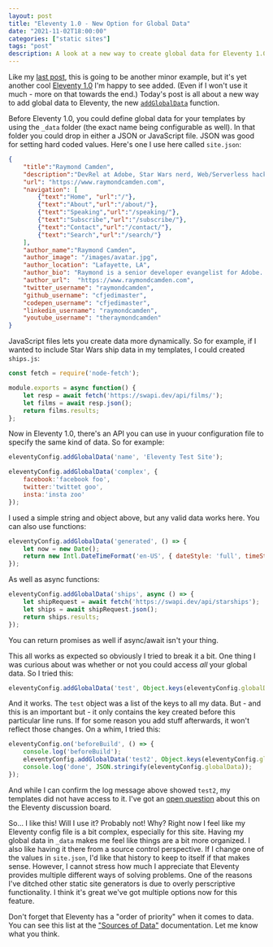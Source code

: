 ```yaml
---
layout: post
title: "Eleventy 1.0 - New Option for Global Data"
date: "2021-11-02T18:00:00"
categories: ["static sites"]
tags: "post"
description: A look at a new way to create global data for Eleventy 1.0 sites.
---
```


Like my [last post](https://www.raymondcamden.com/2021/10/15/eleventy-10-dynamic-ignores), this is going to be another minor example, but it's yet another cool [Eleventy 1.0](https://www.11ty.dev/blog/eleventy-v1-beta/) I'm happy to see added. (Even if I won't use it much - more on that towards the end.) Today's post is all about a new way to add global data to Eleventy, the new [`addGlobalData`](https://www.11ty.dev/docs/data-global-custom/) function.

Before Eleventy 1.0, you could define global data for your templates by using the `_data` folder (the exact name being configurable as well). In that folder you could drop in either a JSON or JavaScript file. JSON was good for setting hard coded values. Here's one I use here called `site.json`:

```json
{
	"title":"Raymond Camden",
	"description":"DevRel at Adobe, Star Wars nerd, Web/Serverless hacker, lover of good beer and good books. Oh, and cats.",
	"url": "https://www.raymondcamden.com",
	"navigation": [
		{"text":"Home", "url":"/"},
		{"text":"About","url":"/about/"},
		{"text":"Speaking","url":"/speaking/"},
		{"text":"Subscribe","url":"/subscribe/"},
		{"text":"Contact","url":"/contact/"},
		{"text":"Search","url":"/search/"}
	],
	"author_name":"Raymond Camden",
	"author_image": "/images/avatar.jpg",
	"author_location": "Lafayette, LA",
	"author_bio": "Raymond is a senior developer evangelist for Adobe. He focuses on document services, JavaScript, and enterprise cat demos.",
	"author_url":  "https://www.raymondcamden.com",
	"twitter_username": "raymondcamden",
	"github_username": "cfjedimaster",
	"codepen_username": "cfjedimaster",
	"linkedin_username": "raymondcamden",
	"youtube_username": "theraymondcamden"
}
```

JavaScript files lets you create data more dynamically. So for example, if I wanted to include Star Wars ship data in my templates, I could created `ships.js`:

```js
const fetch = require('node-fetch');

module.exports = async function() {
	let resp = await fetch('https://swapi.dev/api/films/');
	let films = await resp.json();
	return films.results;
};
```

Now in Eleventy 1.0, there's an API you can use in yuour configuration file to specify the same kind of data. So for example:

```js
eleventyConfig.addGlobalData('name', 'Eleventy Test Site');

eleventyConfig.addGlobalData('complex', {
	facebook:'facebook foo',
	twitter:'twittet goo',
	insta:'insta zoo'
});
```

I used a simple string and object above, but any valid data works here. You can also use functions:

```js
eleventyConfig.addGlobalData('generated', () => {
	let now = new Date();
	return new Intl.DateTimeFormat('en-US', { dateStyle: 'full', timeStyle: 'long' }).format(now);
});
```

As well as async functions:

```js
eleventyConfig.addGlobalData('ships', async () => {
	let shipRequest = await fetch('https://swapi.dev/api/starships');
	let ships = await shipRequest.json();
	return ships.results;
});
```

You can return promises as well if async/await isn't your thing. 

This all works as expected so obviously I tried to break it a bit. One thing I was curious about was whether or not you could access *all* your global data. So I tried this:

```js
eleventyConfig.addGlobalData('test', Object.keys(eleventyConfig.globalData));
```

And it works. The `test` object was a list of the keys to all my data. But - and this is an important but - it only contains the key created before this particular line runs. If for some reason you add stuff afterwards, it won't reflect those changes. On a whim, I tried this:

```js
eleventyConfig.on('beforeBuild', () => {
	console.log('beforeBuild');
	eleventyConfig.addGlobalData('test2', Object.keys(eleventyConfig.globalData));
	console.log('done', JSON.stringify(eleventyConfig.globalData));
});
```

And while I can confirm the log message above showed `test2`, my templates did not have access to it. I've got an [open question](https://github.com/11ty/eleventy/discussions/2062) about this on the Eleventy discussion board. 

So... I like this! Will I use it? Probably not! Why? Right now I feel like my Eleventy config file is a bit complex, especially for this site. Having my global data in `_data` makes me feel like things are a bit more organized. I also like having it there from a source control perspective. If I change one of the values in `site.json`, I'd like that history to keep to itself if that makes sense. However, I cannot stress how much I appreciate that Eleventy provides multiple different ways of solving problems. One of the reasons I've ditched other static site generators is due to overly perscriptive functionality. I think it's great we've got multiple options now for this feature. 

Don't forget that Eleventy has a "order of priority" when it comes to data. You can see this list at the ["Sources of Data"](https://www.11ty.dev/docs/data-global-custom/#sources-of-data) documentation. Let me know what you think.
